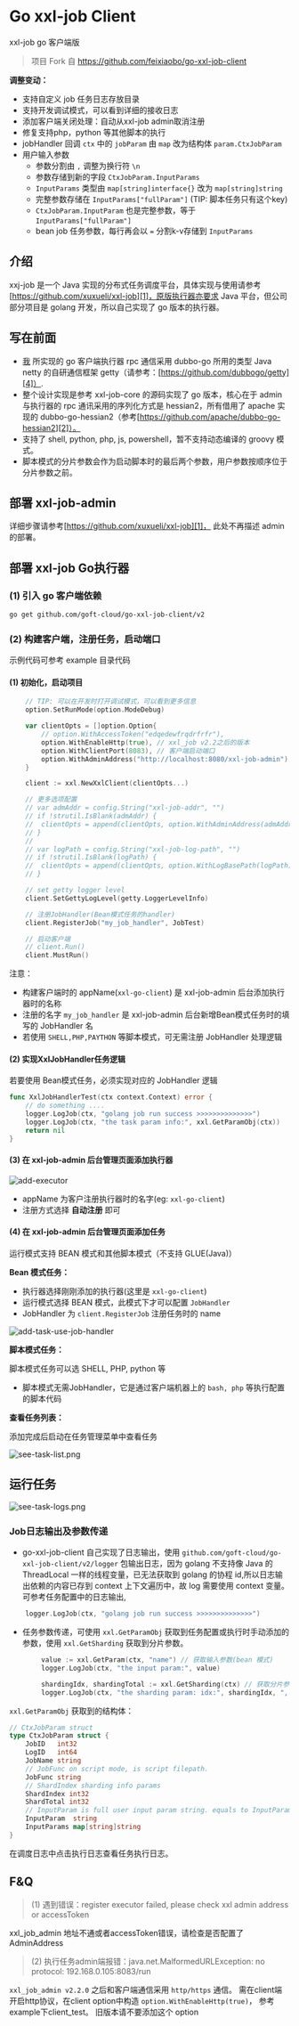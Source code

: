 # Go xxl-job Client

xxl-job go 客户端版

> 项目 Fork 自 https://github.com/feixiaobo/go-xxl-job-client

**调整变动：**

- 支持自定义 job 任务日志存放目录
- 支持开发调试模式，可以看到详细的接收日志
- 添加客户端关闭处理：自动从xxl-job admin取消注册
- 修复支持php，python 等其他脚本的执行
- jobHandler 回调 `ctx` 中的 `jobParam` 由 `map` 改为结构体 `param.CtxJobParam`
- 用户输入参数
  - 参数分割由 `,` 调整为换行符 `\n`
  - 参数存储到新的字段 `CtxJobParam.InputParams`
  - `InputParams` 类型由 `map[string]interface{}` 改为 `map[string]string`
  - 完整参数存储在 `InputParams["fullParam"]` (TIP: 脚本任务只有这个key)
  - `CtxJobParam.InputParam` 也是完整参数，等于 `InputParams["fullParam"]`
  - bean job 任务参数，每行再会以 `=` 分割k-v存储到 `InputParams`

## 介绍

xxj-job 是一个 Java 实现的分布式任务调度平台，具体实现与使用请参考[https://github.com/xuxueli/xxl-job][1]，原版执行器亦要求 Java 平台，但公司部分项目是 golang
开发，所以自己实现了 go 版本的执行器。

## 写在前面

- [我](https://github.com/feixiaobo) 所实现的 go 客户端执行器 rpc 通信采用 dubbo-go 所用的类型 Java netty 的自研通信框架 getty（请参考：[https://github.com/dubbogo/getty][4]）.
- 整个设计实现是参考 xxl-job-core 的源码实现了 go 版本，核心在于 admin 与执行器的 rpc 通讯采用的序列化方式是 hessian2，所有借用了 apache 实现的
  dubbo-go-hessian2（参考[https://github.com/apache/dubbo-go-hessian2][2]）。
- 支持了 shell, python, php, js, powershell，暂不支持动态编译的 groovy 模式。
- 脚本模式的分片参数会作为启动脚本时的最后两个参数，用户参数按顺序位于分片参数之前。

## 部署 xxl-job-admin

详细步骤请参考[https://github.com/xuxueli/xxl-job][1]， 此处不再描述 admin 的部署。

## 部署 xxl-job Go执行器

### (1) 引入 go 客户端依赖

```bash
go get github.com/goft-cloud/go-xxl-job-client/v2
```

### (2) 构建客户端，注册任务，启动端口

示例代码可参考 example 目录代码

#### (1) 初始化，启动项目

```go
	// TIP: 可以在开发时打开调试模式，可以看到更多信息
	option.SetRunMode(option.ModeDebug)

	var clientOpts = []option.Option{
		// option.WithAccessToken("edqedewfrqdrfrfr"),
		option.WithEnableHttp(true), // xxl_job v2.2之后的版本
		option.WithClientPort(8083), // 客户端启动端口
		option.WithAdminAddress("http://localhost:8080/xxl-job-admin"),
	}

	client := xxl.NewXxlClient(clientOpts...)

	// 更多选项配置
	// var admAddr = config.String("xxl-job-addr", "")
	// if !strutil.IsBlank(admAddr) {
	// 	clientOpts = append(clientOpts, option.WithAdminAddress(admAddr))
	// }
	//
	// var logPath = config.String("xxl-job-log-path", "")
	// if !strutil.IsBlank(logPath) {
	// 	clientOpts = append(clientOpts, option.WithLogBasePath(logPath))
	// }

    // set getty logger level
    client.SetGettyLogLevel(getty.LoggerLevelInfo)

	// 注册JobHandler(Bean模式任务的handler)
	client.RegisterJob("my_job_handler", JobTest)

	// 启动客户端
	// client.Run()
	client.MustRun()
```

注意：

- 构建客户端时的 appName(`xxl-go-client`) 是 xxl-job-admin 后台添加执行器时的名称
- 注册的名字 `my_job_handler` 是 xxl-job-admin 后台新增Bean模式任务时的填写的 JobHandler 名
- 若使用 `SHELL,PHP,PAYTHON` 等脚本模式，可无需注册 JobHandler 处理逻辑

#### (2) 实现XxlJobHandler任务逻辑

若要使用 Bean模式任务，必须实现对应的 JobHandler 逻辑

```go
func XxlJobHandlerTest(ctx context.Context) error {
	// do something ....
	logger.LogJob(ctx, "golang job run success >>>>>>>>>>>>>>")
	logger.LogJob(ctx, "the task param info:", xxl.GetParamObj(ctx))
	return nil
}
```

#### (3) 在 xxl-job-admin 后台管理页面添加执行器

![add-executor](example/images/add-executor.png)

- appName 为客户注册执行器时的名字(eg: `xxl-go-client`)
- 注册方式选择 **自动注册** 即可

#### (4) 在 xxl-job-admin 后台管理页面添加任务

运行模式支持 BEAN 模式和其他脚本模式（不支持 GLUE(Java)）

**Bean 模式任务：**

- 执行器选择刚刚添加的执行器(这里是 `xxl-go-client`)
- 运行模式选择 BEAN 模式，此模式下才可以配置 `JobHandler`
- JobHandler 为 `client.RegisterJob` 注册任务时的 name

![add-task-use-job-handler](example/images/add-task-use-job-handler.png)

**脚本模式任务：**

脚本模式任务可以选 SHELL, PHP, python 等

- 脚本模式无需JobHandler，它是通过客户端机器上的 `bash, php` 等执行配置的脚本代码

**查看任务列表：**

添加完成后启动在任务管理菜单中查看任务

![see-task-list.png](example/images/see-task-list.png)

## 运行任务

![see-task-logs.png](example/images/see-task-logs.png)

### Job日志输出及参数传递

- go-xxl-job-client 自己实现了日志输出，使用 `github.com/goft-cloud/go-xxl-job-client/v2/logger` 包输出日志，因为 golang 不支持像 Java 的
  ThreadLocal 一样的线程变量，已无法获取到 golang 的协程 id,所以日志输出依赖的内容已存到 context 上下文遍历中，故 log 需要使用 context 变量。可参考任务配置中的日志输出,

```go
	logger.LogJob(ctx, "golang job run success >>>>>>>>>>>>>>")
```

- 任务参数传递，可使用 `xxl.GetParamObj` 获取到任务配置或执行时手动添加的参数，使用 `xxl.GetSharding` 获取到分片参数。

```go
        value := xxl.GetParam(ctx, "name") // 获取输入参数(bean 模式)
        logger.LogJob(ctx, "the input param:", value)

        shardingIdx, shardingTotal := xxl.GetSharding(ctx) // 获取分片参数
        logger.LogJob(ctx, "the sharding param: idx:", shardingIdx, ", total:", shardingTotal)
```

`xxl.GetParamObj` 获取到的结构体：

```go
// CtxJobParam struct
type CtxJobParam struct {
	JobID   int32
	LogID   int64
	JobName string
	// JobFunc on script mode, is script filepath.
	JobFunc string
	// ShardIndex sharding info params
	ShardIndex int32
	ShardTotal int32
	// InputParam is full user input param string. equals to InputParams["fullParam"]
	InputParam  string
	InputParams map[string]string
}
```

在调度日志中点击执行日志查看任务执行日志。

## F&Q

> (1) 遇到错误：register executor failed, please check xxl admin address or accessToken

xxl_job_admin 地址不通或者accessToken错误，请检查是否配置了AdminAddress

> (2) 执行任务admin端报错：java.net.MalformedURLException: no protocol: 192.168.0.105:8083/run

`xxl_job_admin v2.2.0` 之后和客户端通信采用 `http/https` 通信。
需在client端开启http协议，在client option中构造 `option.WithEnableHttp(true)`， 参考 example下client_test。
旧版本请不要添加这个 option


[1]: https://github.com/xuxueli/xxl-job
[2]: https://github.com/apache/dubbo-go-hessian2
[3]: https://github.com/xuxueli/xxl-rpc
[4]: https://github.com/apache/dubbo-getty
